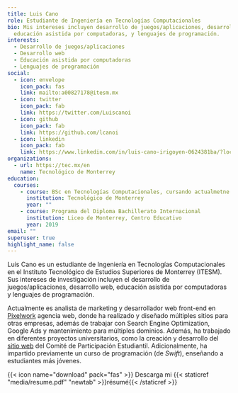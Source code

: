 ```yaml
---
title: Luis Cano
role: Estudiante de Ingeniería en Tecnologías Computacionales
bio: Mis intereses incluyen desarrollo de juegos/aplicaciones, desarrollo web,
  educación asistida por computadoras, y lenguajes de programación.
interests:
  - Desarrollo de juegos/aplicaciones
  - Desarrollo web
  - Educación asistida por computadoras
  - Lenguajes de programación
social:
  - icon: envelope
    icon_pack: fas
    link: mailto:a00827178@itesm.mx
  - icon: twitter
    icon_pack: fab
    link: https://twitter.com/Luiscanoi
  - icon: github
    icon_pack: fab
    link: https://github.com/lcanoi
  - icon: linkedin
    icon_pack: fab
    link: https://www.linkedin.com/in/luis-cano-irigoyen-0624381ba/?locale=es_ES
organizations:
  - url: https://tec.mx/en
    name: Tecnológico de Monterrey
education:
  courses:
    - course: BSc en Tecnologías Computacionales, cursando actualmetne
      institution: Tecnológico de Monterrey
      year: ""
    - course: Programa del Diploma Bachillerato Internacional
      institution: Liceo de Monterrey, Centro Educativo
      year: 2019
email: ""
superuser: true
highlight_name: false
---
```

Luis Cano es un estudiante de Ingeniería en Tecnologías Computacionales en el Instituto Tecnológico de Estudios Superiores de Monterrey (ITESM). Sus intereses de investigación incluyen el desarrollo de juegos/aplicaciones, desarrollo web, educación asistida por computadoras y lenguajes de programación.

Actualmente es analista de marketing y desarrollador web front-end en [Pixelwork](https://pixelwork.mx/) agencia web, donde ha realizado y diseñado múltiples sitios para otras empresas, además de trabajar con Search Engine Optimization, Google Ads y mantenimiento para múltiples dominios. Además, ha trabajado en diferentes proyectos universitarios, como la creación y desarrollo del [sitio web](https://www.cpefetec.com/) del Comité de Participación Estudiantil. Adicionalmente, ha impartido previamente un curso de programación (de *Swift*), enseñando a estudiantes más jóvenes.

{{< icon name="download" pack="fas" >}} Descarga mi {{< staticref "media/resume.pdf" "newtab" >}}résumé{{< /staticref >}}
